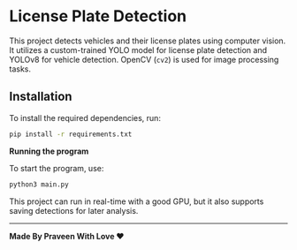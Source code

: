 # License Plate Detection

This project detects vehicles and their license plates using computer vision. It utilizes a custom-trained YOLO model for license plate detection and YOLOv8 for vehicle detection. OpenCV (`cv2`) is used for image processing tasks.

## Installation

To install the required dependencies, run:

```bash
pip install -r requirements.txt
```

**Running the program**

To start the program, use:

```bash
python3 main.py
```

This project can run in real-time with a good GPU, but it also supports saving detections for later analysis.

___



**Made By Praveen With Love ❤**

